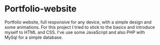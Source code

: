 # Portfolio-website
Portfolio website, full responsive for any device, with a simple design and some animations.
For this project I tried to stick to the basics and introduce myself to HTML and CSS. 
I've use some JavaScript and also PHP with MySql for a simple database. 


